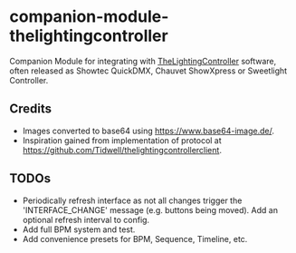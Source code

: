 # companion-module-thelightingcontroller
Companion Module for integrating with [TheLightingController](http://thelightingcontroller.com) software, often released as Showtec QuickDMX, Chauvet ShowXpress or Sweetlight Controller.

## Credits
- Images converted to base64 using https://www.base64-image.de/.
- Inspiration gained from implementation of protocol at https://github.com/Tidwell/thelightingcontrollerclient.

## TODOs
- Periodically refresh interface as not all changes trigger the 'INTERFACE_CHANGE' message (e.g. buttons being moved). Add an optional refresh interval to config.
- Add full BPM system and test.
- Add convenience presets for BPM, Sequence, Timeline, etc.